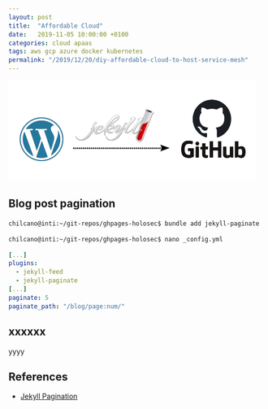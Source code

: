 ```yaml
---
layout: post
title:  "Affordable Cloud"
date:   2019-11-05 10:00:00 +0100
categories: cloud apaas 
tags: aws gcp azure docker kubernetes 
permalink: "/2019/12/20/diy-affordable-cloud-to-host-service-mesh"
---
```


![Migrating WordPress.com's blog to GitHub Pages by using Jekyll](/assets/img/2019-10-14-blog-migration-wp-github.png)




## Blog post pagination

```sh
chilcano@inti:~/git-repos/ghpages-holosec$ bundle add jekyll-paginate
```

```sh
chilcano@inti:~/git-repos/ghpages-holosec$ nano _config.yml
```

```yaml
[...]
plugins:
  - jekyll-feed
  - jekyll-paginate
[...]
paginate: 5
paginate_path: "/blog/page:num/"
```

## xxxxxx

yyyy


## References

- [Jekyll Pagination](https://jekyllrb.com/docs/pagination/)


